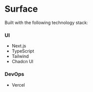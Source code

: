 # Surface

Built with the following technology stack:

### UI

- Next.js
- TypeScript
- Tailwind
- Chadcn UI

### DevOps

- Vercel

